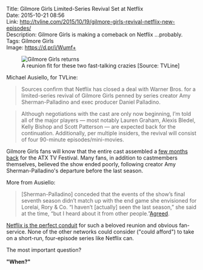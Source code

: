 Title: Gilmore Girls Limited-Series Revival Set at Netflix  
Date: 2015-10-21 08:56  
Link: http://tvline.com/2015/10/19/gilmore-girls-revival-netflix-new-episodes/  
Description: Gilmore Girls is making a comeback on Netflix ...probably.  
Tags: Gilmore Girls  
Image: https://d.pr/i/Wumf+  

<figure>
	<img src="https://d.pr/i/Wumf+" alt="Gilmore Girls returns" title="Gilmore Girls returns">
	<figcaption>A reunion fit for these two fast-talking crazies [Source: TVLine]</figcaption>
</figure>

Michael Ausiello, for TVLine:

> Sources confirm that Netflix has closed a deal with Warner Bros. for a limited-series revival of Gilmore Girls penned by series creator Amy Sherman-Palladino and exec producer Daniel Palladino.

> Although negotiations with the cast are only now beginning, I’m told all of the major players — most notably Lauren Graham, Alexis Bledel, Kelly Bishop and Scott Patterson — are expected back for the continuation. Additionally, per multiple insiders, the revival will consist of four 90-minute episodes/mini-movies.

Gilmore Girls fans will know that the entire cast assembled a [few months back][1] for the ATX TV Festival. Many fans, in addition to castmembers themselves, believed the show ended poorly, following creator Amy Sherman-Palladino's departure before the last season.

More from Ausiello:

> [Sherman-Palladino] conceded that the events of the show’s final seventh season didn’t match up with the end game she envisioned for Lorelai, Rory & Co. “I haven’t [actually] seen the last season,” she said at the time, “but I heard about it from other people.”[Agreed][2].

[Netflix is the perfect conduit][3] for such a beloved reunion and obvious fan-service. None of the other networks could consider ("could afford") to take on a short-run, four-episode series like Netflix can.

The most important question?

**"When?"**

[1]: http://tvline.com/2015/06/06/gilmore-girls-revival-creator-amy-sherman-palladino/ "Rumors of a Gilmore Girls revival"
[2]: /2015/5/5/the-office#gilmore-girls "My take on Gilmore Girls"
[3]: http://marvel.com/news/tv/24478/netflix_orders_a_second_season_of_marvels_daredevil "Netflix's Daredevil"